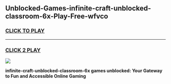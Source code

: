 
## Unblocked-Games-infinite-craft-unblocked-classroom-6x-Play-Free-wfvco
<h3>
<a href="https://premium76.site?title=infinite-craft-unblocked-classroom-6x&ref=18A">CLICK TO PLAY</a></h3>
<hr>

<h3>
<a href="https://premium76.site?title=infinite-craft-unblocked-classroom-6x&ref=18A">CLICK 2 PLAY</a>
  
</h3>

<a href="https://premium76.site?title=infinite-craft-unblocked-classroom-6x&ref=18A"><img src="https://clearcache.store/games.png"></a>


**infinite-craft-unblocked-classroom-6x games unblocked: Your Gateway to Fun and Accessible Online Gaming**

